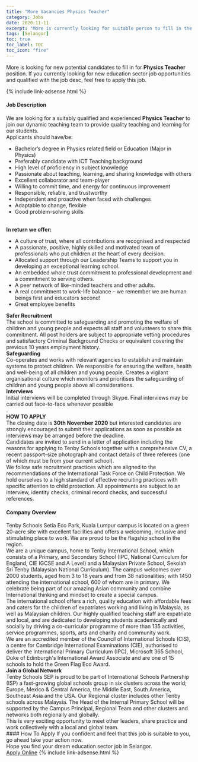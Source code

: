 ```yaml
---
title: "More Vacancies Physics Teacher" 
category: Jobs 
date: 2020-11-11 
excerpt: "More is currently looking for suitable person to fill in the Physics Teacher which positioned at Selangor" 
tags: [Selangor] 
toc: true 
toc_label: TOC 
toc_icon: "fire" 
--- 
```


<p>More is looking for new potential candidates to fill in for <b>Physics Teacher</b> position. If you currently looking for new education sector job opportunities and qualified with the job desc, feel free to apply this job.
</p>{% include link-adsense.html %} 
 <div><div><div><h4>Job Description</h4></div></div><div><div><span><div><div><div>We are looking for a suitably qualified and experienced <strong>Physics Teacher</strong> to join our dynamic teaching team to provide quality teaching and learning for our students.</div><div>Applicants should have/be:</div><ul><li>Bachelor&#8217;s degree in Physics related field or Education (Major in Physics)</li><li>Preferably candidate with ICT Teaching background</li><li>High level of proficiency in subject knowledge</li><li>Passionate about teaching, learning, and sharing knowledge with others</li><li>Excellent collaborator and team-player</li><li>Willing to commit time, and energy for continuous improvement</li><li>Responsible, reliable, and trustworthy</li><li>Independent and proactive when faced with challenges</li><li>Adaptable to change, flexible</li><li>Good problem-solving skills</li></ul><div><br><strong>In return we offer:</strong></div><ul><li>A culture of trust, where all contributions are recognised and respected</li><li>A passionate, positive, highly skilled and motivated team of professionals who put children at the heart of every decision.</li><li>Allocated support through our Leadership Teams to support you in developing an exceptional learning school.</li><li>An embedded whole trust commitment to professional development and a commitment to serving others.</li><li>A peer network of like-minded teachers and other adults.</li><li>A real commitment to work-life balance &#8211; we remember we are human beings first and educators second!</li><li>Great employee benefits</li></ul><div><strong>Safer Recruitment</strong><br>The school is committed to safeguarding and promoting the welfare of children and young people and expects all staff and volunteers to share this commitment. All post holders are subject to appropriate vetting procedures and satisfactory Criminal Background Checks or equivalent covering the previous 10 years employment history.</div><div><strong>Safeguarding</strong><br>Co-operates and works with relevant agencies to establish and maintain systems to protect children. We responsible for ensuring the welfare, health and well-being of all children and young people. Creates a vigilant organisational culture which monitors and prioritises the safeguarding of children and young people above all considerations.</div><div><strong>Interviews</strong><br>Initial interviews will be completed through Skype. Final interviews may be carried out face-to-face whenever possible</div><div>.</div><div><strong>HOW TO APPLY</strong><br>The closing date is<strong> 30th November 2020</strong> but interested candidates are strongly encouraged to submit their applications as soon as possible as interviews may be arranged before the deadline.</div><div>Candidates are invited to send in a letter of application including the reasons for applying to Tenby Schools together with a comprehensive CV, a recent passport-size photograph and contact details of three referees (one of which must be from your current school).</div><div>We follow safe recruitment practices which are aligned to the recommendations of the International Task Force on Child Protection. We hold ourselves to a high standard of effective recruiting practices with specific attention to child protection. All appointments are subject to an interview, identity checks, criminal record checks, and successful references.</div></div></div></span></div></div></div> 
<div><div><div><h4>Company Overview</h4></div></div><div><div><span><div><div>
<div>
		Tenby Schools Setia Eco Park, Kuala Lumpur campus is located on a green 20-acre site with excellent facilities and offers a welcoming, inclusive and stimulating place to work. We are proud to be the flagship school in the region.</div>
<div>
		We are a unique campus, home to Tenby International School, which consists of a Primary, and Secondary School (IPC, National Curriculum for England, CIE IGCSE and A Level) and a Malaysian Private School, Sekolah Sri Tenby (Malaysian National Curriculum). The campus welcomes over 2000 students, aged from 3 to 18 years and from 38 nationalities; with 1450 attending the international school, 600 of whom are in primary. We celebrate being part of our amazing Asian community and combine International thinking and mindset to create a special campus.</div>
<div>
		The international school offers a rich, quality education with affordable fees and caters for the children of expatriates working and living in Malaysia, as well as Malaysian children. Our highly qualified teaching staff are expatriate and local, and are dedicated to developing students academically and socially by driving a co-curricular programme of more than 135 activities, service programmes, sports, arts and charity and community work.</div>
<div>
		We are an accredited member of the Council of International Schools (CIS), a centre for Cambridge International Examinations (CIE), authorised to deliver the International Primary Curriculum (IPC), Microsoft 365 School, Duke of Edinburgh's International Award Associate and are one of 15 schools to hold the Green Flag Eco Award.</div>
</div>
<div>
<div>
<strong>Join a Global Network</strong></div>
<div>
		Tenby Schools SEP is proud to be part of International Schools Partnership (ISP) a fast-growing global schools group in six clusters across the world; Europe, Mexico &amp; Central America, the Middle East, South America, Southeast Asia and the USA. Our Regional cluster includes other Tenby schools across Malaysia. The Head of the Internal Primary School will be supported by the Campus Principal, Regional Team and other clusters and networks both regionally and globally.</div>
<div>
		This is very exciting opportunity to meet other leaders, share practice and work collectively with a local and global team.</div>
</div></div></span></div></div></div> 
#### How To Apply 
If you confident and feel that this job is suitable to you, go ahead take your action now. <br/> 
Hope you find your dream education sector job in Selangor. <br/> 
<a href="https://www.jobstreet.com.my/en/job/physics-teacher-4418150?jobId=jobstreet-my-job-4418150&sectionRank=29&token=0~94b59a65-cb2f-4f96-ab7f-34c2578c0427&fr=SRP%20View%20In%20New%20Ta" class="btn btn--info" target="_blank" rel="nofollow noopenner">Apply Online</a> 
{% include link-adsense.html %} 